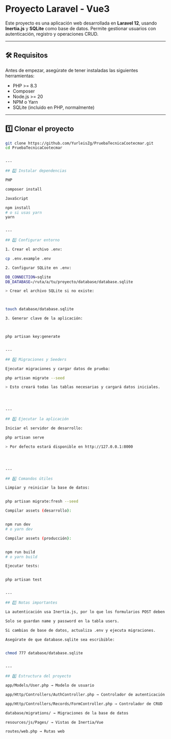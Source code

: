 
# Proyecto Laravel - Vue3

Este proyecto es una aplicación web desarrollada en **Laravel 12**, usando **Inertia.js** y **SQLite** como base de datos. Permite gestionar usuarios con autenticación, registro y operaciones CRUD.

---

## 🛠 Requisitos

Antes de empezar, asegúrate de tener instaladas las siguientes herramientas:

- PHP >= 8.3  
- Composer  
- Node.js >= 20  
- NPM o Yarn  
- SQLite (incluido en PHP, normalmente)

---

## 1️⃣ Clonar el proyecto

```bash
git clone https://github.com/YurleisZg/PruebaTecnicaCootecmar.git
cd PruebaTecnicaCootecmar


---

## 2️⃣ Instalar dependencias

PHP

composer install

JavaScript

npm install
# o si usas yarn
yarn


---

## 3️⃣ Configurar entorno

1. Crear el archivo .env:

cp .env.example .env

2. Configurar SQLite en .env:

DB_CONNECTION=sqlite
DB_DATABASE=/ruta/a/tu/proyecto/database/database.sqlite

> Crear el archivo SQLite si no existe:



touch database/database.sqlite

3. Generar clave de la aplicación:



php artisan key:generate


---

## 4️⃣ Migraciones y Seeders

Ejecutar migraciones y cargar datos de prueba:

php artisan migrate --seed

> Esto creará todas las tablas necesarias y cargará datos iniciales.




---

## 5️⃣ Ejecutar la aplicación

Iniciar el servidor de desarrollo:

php artisan serve

> Por defecto estará disponible en http://127.0.0.1:8000




---

## 6️⃣ Comandos útiles

Limpiar y reiniciar la base de datos:


php artisan migrate:fresh --seed

Compilar assets (desarrollo):


npm run dev
# o yarn dev

Compilar assets (producción):


npm run build
# o yarn build

Ejecutar tests:


php artisan test


---

## 7️⃣ Notas importantes

La autenticación usa Inertia.js, por lo que los formularios POST deben ser manejados con form.post('/login').

Solo se guardan name y password en la tabla users.

Si cambias de base de datos, actualiza .env y ejecuta migraciones.

Asegúrate de que database.sqlite sea escribible:


chmod 777 database/database.sqlite


---

## 8️⃣ Estructura del proyecto

app/Models/User.php → Modelo de usuario

app/Http/Controllers/AuthController.php → Controlador de autenticación

app/Http/Controllers/Records/FormController.php → Controlador de CRUD

database/migrations/ → Migraciones de la base de datos

resources/js/Pages/ → Vistas de Inertia/Vue

routes/web.php → Rutas web



